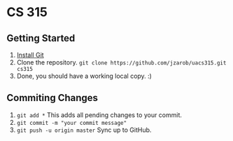 # CS 315

## Getting Started
1. [Install Git](https://git-scm.com/book/en/v2/Getting-Started-Installing-Git)
2. Clone the repository. `git clone https://github.com/jzarob/uacs315.git cs315`
3. Done, you should have a working local copy. :)

## Commiting Changes
1. `git add *` This adds all pending changes to your commit.
2. `git commit -m "your commit message"`
3. `git push -u origin master` Sync up to GitHub.
